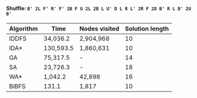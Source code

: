 #### Shuffle: `B' 2L F' R' F' 2B F U 2L 2B L U' D L R L' 2R F 2D B' R L B' 2U B'`
| Algorithm | Time | Nodes visited | Solution length |
| ----- | ----- | ----- | ----- |
| IDDFS | 34,036.2 | 2,904,968 | 10 |
| IDA* | 130,593.5 | 1,860,631 | 10 |
| GA | 75,317.5 | - | 14 |
| SA | 23,726.3 | - | 18 |
| WA* | 1,042.2 | 42,898 | 16 |
| BiBFS | 131.1 | 1,817 | 10 |